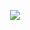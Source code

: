 <p align="center">
  <a href="https://github.com/DenverCoder1/readme-typing-svg"><img src="https://readme-typing-svg.herokuapp.com?font=Time+New+Roman&color=cyan&size=25&center=true&vCenter=true&width=600&height=100&lines=Hi,+I'm+Bhanuka+Malshan..&hearts;++;IT+ Undergraduate,;Information+Technology+Student,;AI+&+IoT+Enthusiast,;Active+Learner/Researcher,;Love+to+learn+new+Things..&hearts;"></a>
</p>
